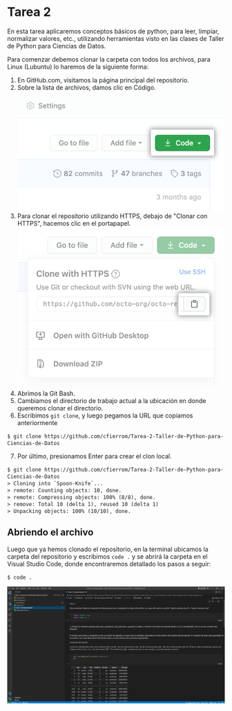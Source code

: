 # Tarea 2

En esta tarea aplicaremos conceptos básicos de python, para leer, limpiar, normalizar valores, etc., utilizando herramientas visto en las clases de Taller de Python para Ciencias de Datos.

Para comenzar debemos clonar la carpeta con todos los archivos, para Linux (Lubuntu) lo haremos de la siguiente forma:

1. En GitHub.com, visitamos la página principal del repositorio.
2. Sobre la lista de archivos, damos clic en Código.
![imagen 1](./code-button.png)
3. Para clonar el repositorio utilizando HTTPS, debajo de "Clonar con HTTPS", hacemos clic en el portapapel. 
![imagen 2](./https-url-clone.png)
4. Abrimos la Git Bash.
5. Cambiamos el directorio de trabajo actual a la ubicación en donde queremos clonar el directorio.
6. Escribimos ```git clone```, y luego pegamos la URL que copiamos anteriormente
```
$ git clone https://github.com/cfierrom/Tarea-2-Taller-de-Python-para-Ciencias-de-Datos
```
7. Por último, presionamos Enter para crear el clon local. 
``` 
$ git clone https://github.com/cfierrom/Tarea-2-Taller-de-Python-para-Ciencias-de-Datos
> Cloning into `Spoon-Knife`...
> remote: Counting objects: 10, done.
> remote: Compressing objects: 100% (8/8), done.
> remove: Total 10 (delta 1), reused 10 (delta 1)
> Unpacking objects: 100% (10/10), done.
```

## Abriendo el archivo

Luego que ya hemos clonado el repositorio, en la terminal ubicamos la carpeta del repositorio y escribimos ```code .``` y se abrirá la carpeta en el Visual Studio Code, donde encontraremos detallado los pasos a seguir:
```
$ code .
```
![imagen 3](./Visual_Studio_Code.png)


